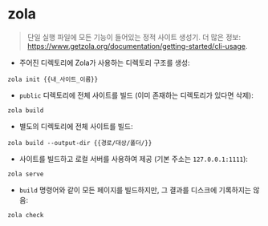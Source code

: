 # zola

> 단일 실행 파일에 모든 기능이 들어있는 정적 사이트 생성기.
> 더 많은 정보: <https://www.getzola.org/documentation/getting-started/cli-usage>.

- 주어진 디렉토리에 Zola가 사용하는 디렉토리 구조를 생성:

`zola init {{내_사이트_이름}}`

- `public` 디렉토리에 전체 사이트를 빌드 (이미 존재하는 디렉토리가 있다면 삭제):

`zola build`

- 별도의 디렉토리에 전체 사이트를 빌드:

`zola build --output-dir {{경로/대상/폴더/}}`

- 사이트를 빌드하고 로컬 서버를 사용하여 제공 (기본 주소는 `127.0.0.1:1111`):

`zola serve`

- `build` 명령어와 같이 모든 페이지를 빌드하지만, 그 결과를 디스크에 기록하지는 않음:

`zola check`
